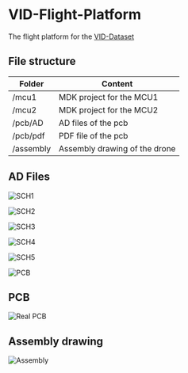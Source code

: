 # VID-Flight-Platform
The flight platform for the [VID-Dataset](https://github.com/ZJU-FAST-Lab/VID-Dataset)

## File structure 

| Folder    | Content                       |
| --------- | ----------------------------- |
| /mcu1     | MDK project for the MCU1      |
| /mcu2     | MDK project for the MCU2      |
| /pcb/AD   | AD files of the pcb           |
| /pcb/pdf  | PDF file of the pcb           |
| /assembly | Assembly drawing of the drone |



## AD Files

![SCH1](https://github.com/ZJU-FAST-Lab/VID-Flight-Platforn/blob/main/img/sch1.png)

![SCH2](https://github.com/ZJU-FAST-Lab/VID-Flight-Platforn/blob/main/img/sch2.png)

![SCH3](https://github.com/ZJU-FAST-Lab/VID-Flight-Platforn/blob/main/img/sch3.png)

![SCH4](https://github.com/ZJU-FAST-Lab/VID-Flight-Platforn/blob/main/img/sch4.png)

![SCH5](https://github.com/ZJU-FAST-Lab/VID-Flight-Platforn/blob/main/img/sch5.png)

![PCB](https://github.com/ZJU-FAST-Lab/VID-Flight-Platforn/blob/main/img/pcb.png)



## PCB

![Real PCB](https://github.com/ZJU-FAST-Lab/VID-Flight-Platforn/blob/main/img/pcb.png)



## Assembly drawing 

![Assembly ](https://github.com/ZJU-FAST-Lab/VID-Flight-Platforn/blob/main/img/pcb.png)



